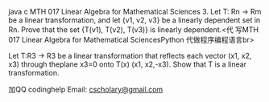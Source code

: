 java c MTH 017 Linear Algebra for Mathematical Sciences 3. Let T: Rn → Rm be a linear transformation, and let {v1, v2, v3} be a linearly dependent set in Rn. Prove that the set {T(v1), T(v2), T(v3)} is linearly dependent.<代 写MTH 017 Linear Algebra for Mathematical SciencesPython 代做程序编程语言br>

Let T:R3 → R3 be a linear transformation that reflects each vector (x1, x2, x3) through theplane x3=0 onto T(x) (x1, x2,-x3). Show that T is a linear transformation.


   加QQ codinghelp Email: cscholary@gmail.com
